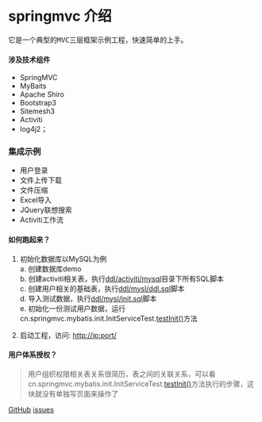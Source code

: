 # springmvc 介绍 #

<pre>它是一个典型的MVC三层框架示例工程，快速简单的上手。</pre>

#### 涉及技术组件

+ SpringMVC
+ MyBaits
+ Apache Shiro
+ Bootstrap3
+ Sitemesh3
+ Activiti
+ log4j2；

### 集成示例
+ 用户登录
+ 文件上传下载
+ 文件压缩
+ Excel导入
+ JQuery联想搜索
+ Activiti工作流

#### 如何跑起来？
1. 初始化数据库以MySQL为例<br>
	a. 创建数据库demo<br>
	b. 创建activiti相关表，执行[ddl/activiti/mysql](ddl/activiti/mysql)目录下所有SQL脚本<br>
	c. 创建用户相关的基础表，执行[ddl/mysl/ddl.sql](ddl/mysql/ddl.sql)脚本<br>
	d. 导入测试数据，执行[ddl/mysl/init.sql](ddl/mysql/init.sql)脚本<br>
	e. 初始化一份测试用户数据，运行cn.springmvc.mybatis.init.InitServiceTest.[testInit()](src/test/java/cn/springmvc/mybatis/init/InitServiceTest.java)方法
	
2. 启动工程，访问: [http://ip:port/]( )


#### 用户体系授权？

> 用户组织权限相关表关系很简历，表之间的关联关系，可以看cn.springmvc.mybatis.init.InitServiceTest.[testInit()](src/test/java/cn/springmvc/mybatis/init/InitServiceTest.java)方法执行的步骤，这块就没有单独写页面来操作了


[GitHub](https://github.com/wangxinforme) [issues](https://github.com/wangxinforme/springmvc/issues)

